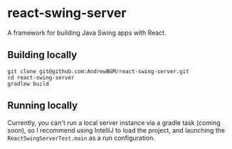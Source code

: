 # react-swing-server

A framework for building Java Swing apps with React.

## Building locally

```
git clone git@github.com:AndrewBGM/react-swing-server.git
cd react-swing-server
gradlew build
```

## Running locally

Currently, you can't run a local server instance via a gradle task (coming soon), so I recommend using IntelliJ to load the project, and launching the `ReactSwingServerTest.main` as a run configuration.
